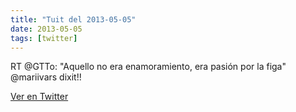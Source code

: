 ```yaml
---
title: "Tuit del 2013-05-05"
date: 2013-05-05
tags: [twitter]
---
```


RT @GTTo: "Aquello no era enamoramiento, era pasión por la figa" @mariivars dixit!!



[Ver en Twitter](https://twitter.com/i/web/status/331138246253871105)
